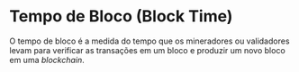 # Tempo de Bloco (Block Time)

O tempo de bloco é a medida do tempo que os mineradores ou validadores levam para verificar as transações em um bloco e produzir um novo bloco em uma _blockchain_.
